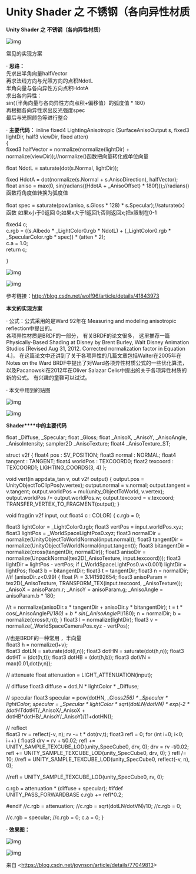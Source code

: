 # Unity Shader 之 不锈钢（各向异性材质

**Unity Shader** **之** **不锈钢（各向异性材质）** 

 

 

![img](StainlessSteel.assets/clip_image001.png)

常见的实现方案

·         **思路：**  
 先求出半角向量halfVector  
 再求法线方向与光照方向的点积NdotL  
 半角向量与各向异性方向点积HdotA  
 求出各向异性：  
 sin(（半角向量与各向异性方向点积+偏移值）的弧度值 * 180)  
 再根据各向异性求出反光强度spec  
 最后与光照颜色等进行整合  

·         **主要代码：** 
 inline fixed4 LightingAnisotropic (SurfaceAnisoOutput s, fixed3 lightDir, half3 viewDir, fixed atten)   
 {   
     fixed3 halfVector = normalize(normalize(lightDir) + normalize(viewDir));//normalize()函数把向量转化成单位向量   
  
 float NdotL = saturate(dot(s.Normal, lightDir));   
  
 fixed HdotA = dot(normalize(s.Normal + s.AnisoDirection), halfVector);   
     float aniso = max(0, sin(radians((HdotA + _AnisoOffset) * 180f)));//radians()函数将角度值转换为弧度值    
  
 float spec = saturate(pow(aniso, s.Gloss * 128) * s.Specular);//saturate(x）函数   如果x小于0返回 0;如果x大于1返回1;否则返回x;把x限制在0-1   
  
 fixed4 c;   
     c.rgb = ((s.Albedo * _LightColor0.rgb * NdotL) + (_LightColor0.rgb * _SpecularColor.rgb * spec)) * (atten * 2);   
     c.a = 1.0;   
     return c;   
  
 } 

  

![img](StainlessSteel.assets/clip_image002.png) 

![img](StainlessSteel.assets/clip_image003.png)



参考链接：<http://blog.csdn.net/wolf96/article/details/41843973> 

**本文的实现方案** 

·         公式：公式采用的是Ward 92年在 Measuring and modeling anisotropic reflection中提出的。  
 各项异性材质是BRDF的一部分， 有关BRDF的论文很多， 这里推荐一篇Physically-Based Shading at Disney by Brent Burley, Walt Disney Animation Studios [Revised Aug 31, 2012. Corrected normalization factor in Equation 4.]， 在这篇论文中还讲到了关于各项异性的几篇文章包括Walter在2005年在 Notes on the Ward BRDF中提出了对Ward各项异性材质公式的一些优化算法， 以及Pacanowski在2012年在Oliver Salazar Celis中提出的关于各项异性材质的新的公式。 有兴趣的童鞋可以试试。  

·         本文中用到的贴图  

![img](StainlessSteel.assets/clip_image004.png) 









![img](StainlessSteel.assets/clip_image005.png)

**Shader****中的主要代码** 

float _Diffuse, _Specular; 
 float _Gloss; 
 float _AnisoX, _AnisoY, _AnisoAngle, _AnisoIntensity; 
 sampler2D _AnisoTexture; float4 _AnisoTexture_ST; 

struct v2f 
 { 
     float4 pos : SV_POSITION; 
     float3 normal : NORMAL; 
     float4 tangent : TANGENT; 
     float4 worldPos : TEXCOORD0; 
     float2 texcoord : TEXCOORD1; 
     LIGHTING_COORDS(3, 4) 
 }; 
  

void vert(in appdata_tan v, out v2f output) 
 { 
     output.pos = UnityObjectToClipPos(v.vertex); 
     output.normal = v.normal; 
     output.tangent = v.tangent; 
     output.worldPos = mul(unity_ObjectToWorld, v.vertex); 
     output.worldPos /= output.worldPos.w; 
     output.texcoord = v.texcoord; 
     TRANSFER_VERTEX_TO_FRAGMENT(output); 
 } 
  

void frag(in v2f input, out float4 c : COLOR) 
 { 
     c.rgb = 0; 
  

float3 lightColor = _LightColor0.rgb; 
     float3 vertPos = input.worldPos.xyz; 
     float3 lightPos = _WorldSpaceLightPos0.xyz; 
     float3 normalDir = normalize(UnityObjectToWorldNormal(input.normal)); 
     float3 tangentDir = normalize(UnityObjectToWorldNormal(input.tangent)); 
     float3 bitangentDir = normalize(cross(tangentDir, normalDir)); 
     float3 anisoDir = normalize(UnpackNormal(tex2D(_AnisoTexture, input.texcoord))); 
     float3 lightDir = lightPos - vertPos; 
     if (_WorldSpaceLightPos0.w<0.001) lightDir = lightPos; 
     float3 b = bitangentDir; 
     float3 t = tangentDir; 
     float3 n = normalDir; 
     //if (anisoDir.z<0.99) 
     { 
         float Pi = 3.141592654; 
         float3 anisoParam = tex2D(_AnisoTexture, TRANSFORM_TEX(input.texcoord, _AnisoTexture)); 
         _AnisoX = anisoParam.r; 
         _AnisoY = anisoParam.g; 
         _AnisoAngle = anisoParam.b * 180; 
  

//t = normalize(anisoDir.x * tangentDir + anisoDir.y * bitangentDir); 
         t = t * cos(_AnisoAngle*Pi/180) + b * sin(_AnisoAngle*Pi/180); 
         n = normalDir; 
         b = normalize(cross(t,n)); 
     } 
     float3 l = normalize(lightDir); 
     float3 v = normalize(_WorldSpaceCameraPos.xyz - vertPos);        

//也是BRDF的一种常用 ，半向量         
     float3 h = normalize(l+v);               
     float3 dotLN = saturate(dot(l,n)); 
     float3 dotHN = saturate(dot(h,n)); 
     float3 dotHT = (dot(h,t)); 
     float3 dotHB = (dot(h,b)); 
     float3 dotVN = max(0.01,dot(v,n)); 

// attenuate 
     float attenuation = LIGHT_ATTENUATION(input); 
  

// diffuse 
     float3 diffuse = dotLN * lightColor * _Diffuse; 
  

// specular 
     float3 specular = pow(dotHN, _Gloss*256) * _Specular * lightColor; 
     specular = _Specular * lightColor *  sqrt(dotLN/dotVN) * exp(-2 * (dotHT*dotHT/_AnisoX/_AnisoX + dotHB*dotHB/_AnisoY/_AnisoY)/(1+dotHN)); 
  

// reflect  
     float3 rv = reflect(-v, n); 
     rv -= t * dot(rv,t); 
     float3 refl = 0; 
     for (int i=0; i<0; i++) { 
         float3 drv = rv + t*i*0.02; 
         refl += UNITY_SAMPLE_TEXCUBE_LOD(unity_SpecCube0, drv, 0); 
         drv = rv -t*i*0.02; 
         refl += UNITY_SAMPLE_TEXCUBE_LOD(unity_SpecCube0, drv, 0); 
     } 
     refl /= 10; 
     //refl =  UNITY_SAMPLE_TEXCUBE_LOD(unity_SpecCube0, reflect(-v, n), 0); 
  

//refl = UNITY_SAMPLE_TEXCUBE_LOD(unity_SpecCube0, rv, 0); 
  

c.rgb = attenuation * (diffuse + specular); 
     \#ifdef UNITY_PASS_FORWARDBASE 
     c.rgb += refl*0.2; 
  

\#endif 
     //c.rgb = attenuation; 
     //c.rgb = sqrt(dotLN/dotVN)/10; 
     //c.rgb = 0; 
  

//c.rgb = specular; 
     //c.rgb = 0; 
     c.a = 0; 
 }  

·         **效果图：**  



 

![img](StainlessSteel.assets/clip_image006.png) 

![img](StainlessSteel.assets/clip_image007.png) 

来自 <<https://blog.csdn.net/joynson/article/details/77049813>>  

 